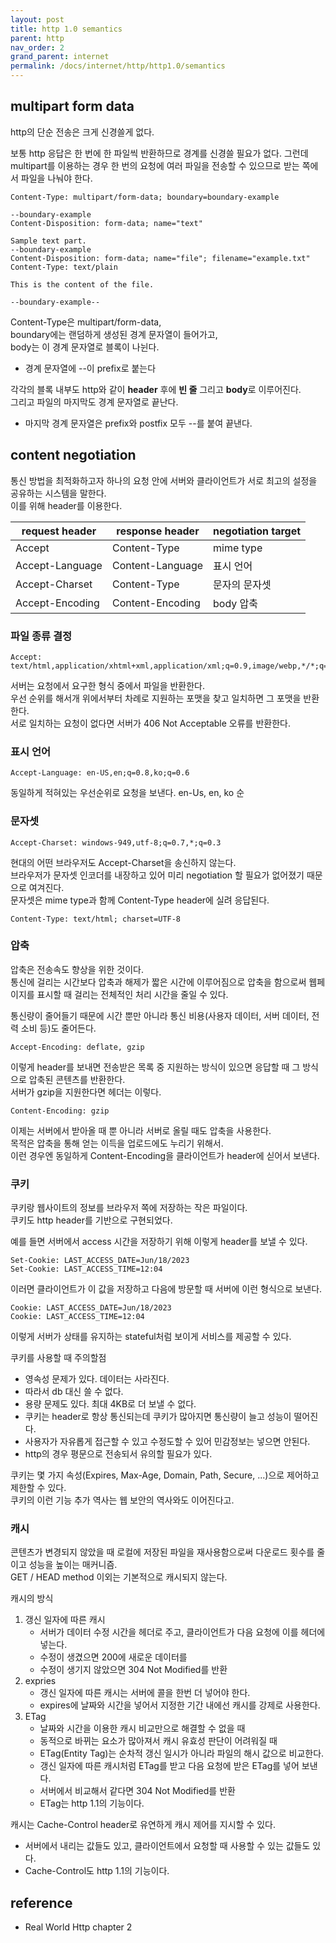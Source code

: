 ```yaml
---
layout: post
title: http 1.0 semantics
parent: http
nav_order: 2
grand_parent: internet
permalink: /docs/internet/http/http1.0/semantics
---
```


## multipart form data

http의 단순 전송은 크게 신경쓸게 없다.

보통 http 응답은 한 번에 한 파일씩 반환하므로 경계를 신경쓸 필요가 없다.
그런데 multipart를 이용하는 경우 한 번의 요청에 여러 파일을 전송할 수 있으므로 받는 쪽에서 파일을 나눠야 한다.

```
Content-Type: multipart/form-data; boundary=boundary-example

--boundary-example
Content-Disposition: form-data; name="text"

Sample text part.
--boundary-example
Content-Disposition: form-data; name="file"; filename="example.txt"
Content-Type: text/plain

This is the content of the file.

--boundary-example--
```

Content-Type은 multipart/form-data,  
boundary에는 랜덤하게 생성된 경계 문자열이 들어가고,  
body는 이 경계 문자열로 블록이 나뉜다.
- 경계 문자열에 --이 prefix로 붙는다

각각의 블록 내부도 http와 같이 **header** 후에 **빈 줄** 그리고 **body**로 이루어진다.  
그리고 파일의 마지막도 경계 문자열로 끝난다.  
- 마지막 경계 문자열은 prefix와 postfix 모두 --를 붙여 끝낸다.

## content negotiation

통신 방법을 최적화하고자 하나의 요청 안에 서버와 클라이언트가 서로 최고의 설정을 공유하는 시스템을 말한다.  
이를 위해 header를 이용한다.

| request header      | response header      | negotiation target      |
|  ---  |  ---  |  ---  |
|  Accept     | Content-Type      |  mime type     |
|  Accept-Language     | Content-Language      | 표시 언어      |
|  Accept-Charset        | Content-Type      | 문자의 문자셋      |
|  Accept-Encoding      | Content-Encoding      |  body 압축     |

### 파일 종류 결정

```
Accept: text/html,application/xhtml+xml,application/xml;q=0.9,image/webp,*/*;q=0.8
```

서버는 요청에서 요구한 형식 중에서 파일을 반환한다.  
우선 순위를 해서개 위에서부터 차례로 지원하는 포맷을 찾고 일치하면 그 포맷을 반환한다.  
서로 일치하는 요청이 없다면 서버가 406 Not Acceptable 오류를 반환한다.  

### 표시 언어

```
Accept-Language: en-US,en;q=0.8,ko;q=0.6
```

동일하게 적혀있는 우선순위로 요청을 보낸다. en-Us, en, ko 순

### 문자셋

```
Accept-Charset: windows-949,utf-8;q=0.7,*;q=0.3
```

현대의 어떤 브라우저도 Accept-Charset을 송신하지 않는다.  
브라우저가 문자셋 인코더를 내장하고 있어 미리 negotiation 할 필요가 없어졌기 때문으로 여겨진다.  
문자셋은 mime type과 함께 Content-Type header에 실려 응답된다.  

```
Content-Type: text/html; charset=UTF-8
```

### 압축

압축은 전송속도 향상을 위한 것이다.  
통신에 걸리는 시간보다 압축과 해제가 짧은 시간에 이루어짐으로 압축을 함으로써 웹페이지를 표시할 때 걸리는 전체적인 처리 시간을 줄일 수 있다.  

통신량이 줄어들기 때문에 시간 뿐만 아니라 통신 비용(사용자 데이터, 서버 데이터, 전력 소비 등)도 줄어든다.  

```
Accept-Encoding: deflate, gzip
```

이렇게 header를 보내면 전송받은 목록 중 지원하는 방식이 있으면 응답할 때 그 방식으로 압축된 콘텐츠를 반환한다.  
서버가 gzip을 지원한다면 헤더는 이렇다.

```
Content-Encoding: gzip
```

이제는 서버에서 받아올 때 뿐 아니라 서버로 올릴 때도 압축을 사용한다.  
목적은 압축을 통해 얻는 이득을 업로드에도 누리기 위해서.  
이런 경우엔 동일하게 Content-Encoding을 클라이언트가 header에 싣어서 보낸다.  

### 쿠키

쿠키랑 웹사이트의 정보를 브라우저 쪽에 저장하는 작은 파일이다.  
쿠키도 http header를 기반으로 구현되었다.  

예를 들면 서버에서 access 시간을 저장하기 위해 이렇게 header를 보낼 수 있다.  

```
Set-Cookie: LAST_ACCESS_DATE=Jun/18/2023
Set-Cookie: LAST_ACCESS_TIME=12:04
```

이러면 클라이언트가 이 값을 저장하고 다음에 방문할 때 서버에 이런 형식으로 보낸다.

```
Cookie: LAST_ACCESS_DATE=Jun/18/2023
Cookie: LAST_ACCESS_TIME=12:04
```

이렇게 서버가 상태를 유지하는 stateful처럼 보이게 서비스를 제공할 수 있다.  

쿠키를 사용할 때 주의할점
- 영속성 문제가 있다. 데이터는 사라진다.
- 따라서 db 대신 쓸 수 없다.
- 용량 문제도 있다. 최대 4KB로 더 보낼 수 없다.
- 쿠키는 header로 항상 통신되는데 쿠키가 많아지면 통신량이 늘고 성능이 떨어진다.
- 사용자가 자유롭게 접근할 수 있고 수정도할 수 있어 민감정보는 넣으면 안된다.
- http의 경우 평문으로 전송되서 유의할 필요가 있다.


쿠키는 몇 가지 속성(Expires, Max-Age, Domain, Path, Secure, ...)으로 제어하고 제한할 수 있다.  
쿠키의 이런 기능 추가 역사는 웹 보안의 역사와도 이어진다고.


### 캐시

콘텐츠가 변경되지 않았을 때 로컬에 저장된 파일을 재사용함으로써 다운로드 횟수를 줄이고 성능을 높이는 매커니즘.  
GET / HEAD method 이외는 기본적으로 캐시되지 않는다.

캐시의 방식
1. 갱신 일자에 따른 캐시
    - 서버가 데이터 수정 시간을 헤더로 주고, 클라이언트가 다음 요청에 이를 헤더에 넣는다.
    - 수정이 생겼으면 200에 새로운 데이터를
    - 수정이 생기지 않았으면 304 Not Modified를 반환
2. expries
    - 갱신 일자에 따른 캐시는 서버에 콜을 한번 더 넣어야 한다.
    - expires에 날짜와 시간을 넣어서 지정한 기간 내에선 캐시를 강제로 사용한다.
3. ETag
    - 날짜와 시간을 이용한 캐시 비교만으로 해결할 수 없을 때
    - 동적으로 바뀌는 요소가 많아져서 캐시 유효성 판단이 어려워질 때
    - ETag(Entity Tag)는 순차적 갱신 일시가 아니라 파일의 해시 값으로 비교한다.
    - 갱신 일자에 따른 캐시처럼 ETag를 받고 다음 요청에 받은 ETag를 넣어 보낸다.
    - 서버에서 비교해서 같다면 304 Not Modified를 반환
    - ETag는 http 1.1의 기능이다.

캐시는 Cache-Control header로 유연하게 캐시 제어를 지시할 수 있다.
- 서버에서 내리는 값들도 있고, 클라이언트에서 요청할 때 사용할 수 있는 값들도 있다.
- Cache-Control도 http 1.1의 기능이다.

## reference

- Real World Http chapter 2